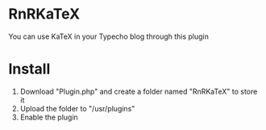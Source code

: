 # RnRKaTeX
You can use KaTeX in your Typecho blog through this plugin

# Install
1. Download "Plugin.php" and create a folder named "RnRKaTeX" to store it
2. Upload the folder to "/usr/plugins"
3. Enable the plugin
